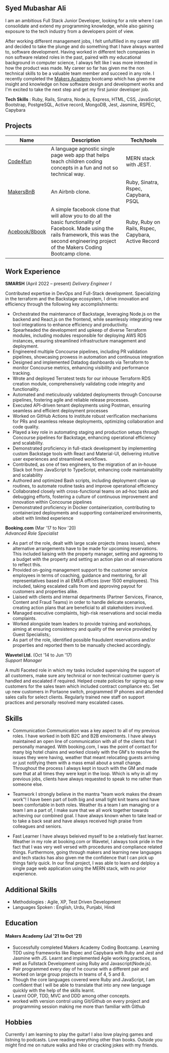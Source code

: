 ## Syed Mubashar Ali

I am an ambitious Full Stack Junior Developer, looking for a role where I can consolidate and extend my programming knowledge, while also gaining exposure to the tech industry from a developers point of view.

After working different management jobs, I felt unfulfilled in my career still and decided to take the plunge and do something that I have always wanted to, software development. Having worked in different tech companies in non software related roles in the past, paired with my educational background in computer science, I always felt like I was more intrested in how the product was made. My career so far has given me the non technical skills to be a valuable team member and succeed in any role.
I recently completed the [Makers Academy](https://www.makers.tech/) bootcamp which has given me insight and knowledge on how software design and development works and I'm excited to take the next step and get my first junior developer job. 

**Tech Skills** : Ruby, Rails, Sinatra, Node.js, Express, HTML, CSS, JavaScript, Bootstrap, PostgreSQL, Active record, MongoDB, Jest, Jasmine, RSPEC, Capybara


## Projects

| Name                         | Description       | Tech/tools        |
| ---------------------------- | ----------------- | ----------------- |
|[Code4fun](https://github.com/moby-codes/makers-final-project)                      | A language agnostic single page web app that helps teach children coding concepts in a fun and not so technical way. | MERN stack with JEST. |
| [MakersBnB](https://github.com/danroche10/makers-bnb) | An Airbnb clone. | Ruby, Sinatra, Rspec, Capybara, PSQL             |
| [Acebook/8book](https://github.com/Willinlondon/acebook-rails-template-simple) | A simple facebook clone that will allow you to do all the basic functionality of Facebook. Made using the rails framework, this was the second engineering project of the Makers Coding Bootcamp clone. | Ruby, Ruby on Rails, Rspec, Capybara, Active Record              |


## Work Experience

**SMARSH** (April 2022 – present)
_Delivery Engineer I_

Contributed expertise in DevOps and Full-Stack development. Specializing in the terraform and the Backstage ecosystem, I drive innovation and efficiency through the following key accomplishments:

-	Orchestrated the maintenance of Backstage, leveraging Node.js on the backend and React.js on the frontend, while seamlessly integrating new tool integrations to enhance efficiency and productivity.
-	Spearheaded the development and upkeep of diverse Terraform modules, including modules responsible for deploying AWS RDS instances, ensuring streamlined infrastructure management and deployment.
-	 Engineered multiple Concourse pipelines, including PR validation pipelines, showcasing prowess in automation and continuous integration
-	Designed and implemented Datadog dashboards via Terraform to monitor Concourse metrics, enhancing visibility and performance tracking. 
-	Wrote and deployed Terratest tests for our inhouse Terraform RDS creation module, comprehensively validating code integrity and functionality.
-	Automated and meticulously validated deployments through Concourse pipelines, fostering agile and reliable release processes.
-	Executed API-driven tenant deployments using Postman, ensuring seamless and efficient deployment processes 
-	Worked on GitHub Actions to institute robust verification mechanisms for PRs and seamless release deployments, optimizing collaboration and code quality.
-	Played a key role in automating staging and production setups through Concourse pipelines for Backstage, enhancing operational efficiency and scalability.
-	Demonstrated proficiency in full-stack development by implementing custom Backstage tools with React and Material-UI, delivering intuitive user experiences and streamlined workflows.
-	Contributed, as one of two engineers, to the migration of an in-house Slack bot from JavaScript to TypeScript, enhancing code maintainability and scalability
-	Authored and optimized Bash scripts, including deployment clean up routines, to automate routine tasks and improve operational efficiency 
-	Collaborated closely with cross-functional teams on ad-hoc tasks and debugging efforts, fostering a culture of continuous improvement and innovation within Concourse pipelines
-	Demonstrated proficiency in Docker containerization, contributing to containerized deployments and supporting containerized environments, albeit with limited experience



**Booking.com** (Mar '17 to Nov '20)  
_Advanced Role Specialist_

- As part of the role, dealt with large scale projects (mass issues), where alternative arrangements have to be made for upcoming reservations. This included liaising with the property manager, setting and agreeing to a budget with the property and setting an action plan on all reservations to reflect this.
- Provided on-going management support to the customer service employees in terms of coaching, guidance and mentoring, for all representatives based in all EMEA offices (over 1500 employees). This included, taking escalated calls from and approving payout for customers and properties alike.
- Liaised with clients and internal departments (Partner Services, Finance, Content and Fraud Teams) in order to handle delicate scenarios, creating action plans that are beneficial to all stakeholders involved.
- Managed executive complaints, high-risk reservations and social media complaints.
- Worked alongside team leaders to provide training and workshops, aiming at ensuring consistency and quality of the service provided by Guest Specialists;.
- As part of the role, identified possible fraudulent reservations and/or properties and reported them to be manually checked accordingly.


**Wavetel Ltd.** (Oct '14 to Jun '17)  
_Support Manager_

A multi Faceted role in which my tasks included supervising the support of all customers, make sure any technical or non technical customer query is handled and escalated if required. Helped create policies for signing up new customers for the sales team which included contract compliance etc. Set up new customers in Portaone switch, programmed IP phones and attended sales calls for select clients. Regularly trained new staff on support practices and personally resolved many escalated cases.

## Skills

- Communication
Communication was a key aspect to all of my previous roles. I have worked in both B2C and B2B enviroments. I have always maintained an open line of communication with all of the clients that I personally managed. With booking.com, I was the point of contact for many big hotel chains and worked closely with the GM's to resolve the issues they were having, weather that meant relocating guests arriving or just notifying them with a mass email about a small change. Throughout the process I always kept in touch with the GM and made sure that at all times they were kept in the loop. Which is why in all my previous jobs, clients have always requested to speak to me rather than someone else.

- Teamwork
I strongly believe in the mantra "team work makes the dream work"! I have been part of both big and small tight knit teams and have been comfortable in both roles. Weather its a team I am managing or a team I am a part of, I make sure that we all work together towards achieving our combined goal. I have always known when to take lead or to take a back seat and have always received high praise from colleagues and seniors. 

- Fast Learner
I have always beleived myself to be a relatively fast learner. Weather in my role at booking.com or Wavetel, I always took pride in the fact that I was very well versed with procedures and compliance related things. Furthermore, going through makers and learning new languages and tech stacks has also given me the confidence that I can pick up things fairly quick. In our final project, I was able to learn and delploy a single page web application using the MERN stack, with no prior experience. 

## Additional Skills

- Methodologies : Agile, XP, Test Driven Development
- Languages Spoken : English, Urdu, Punjabi, Hindi


## Education

#### Makers Academy (Jul '21 to Oct '21)
- Successfully completed Makers Academy Coding Bootcamp. Learning TDD using frameworks like Rspec and Capybara with Ruby and Jest and Jasmine with JS. Learnt and implemented Agile working practices, as well as Fullstack Development using Ruby and Javascript(Node.js).
- Pair programmed every day of he course with a different pair and worked on large group projects in teams of 4, 5 and 8.
- Though the core languages covered were Ruby and JavaScript, I am confident that I will be able to translate that into any new language quickly with the help of the skills learnt. 
- Learnt OOP, TDD, MVC and DDD among other concepts. 
- worked with version control using Git/Github on every project and programming session making me more than familiar with Github

## Hobbies

Currently I am learning to play the guitar! I also love playing games and listning to podcasts. Love reading everything other than books. Outside you might find me on nature walks and hike or cracking jokes with my friends. 
